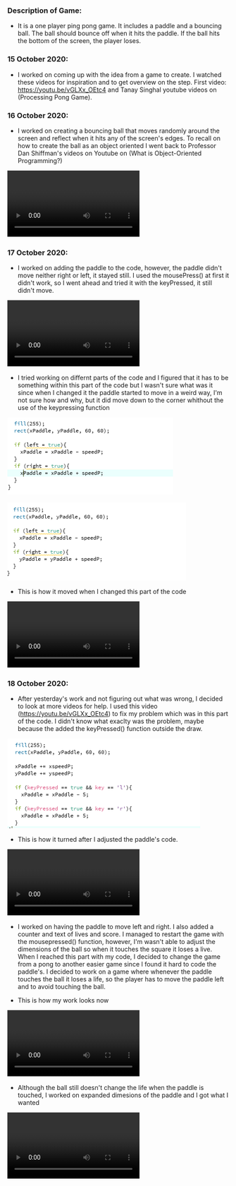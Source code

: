 ### Description of Game:

- It is a one player ping pong game. It includes a paddle and a bouncing ball. The ball should bounce off when it hits the paddle. If the ball hits the bottom of the screen, the player loses.

### 15 October 2020:

- I worked on coming up with the idea from a game to create. I watched these videos for inspiration and to get overview on the step. First video: https://youtu.be/vGLXx_OEtc4 and Tanay Singhal youtube videos on (Processing Pong Game).

### 16 October 2020: 

- I worked on creating a bouncing ball that moves randomly around the screen and reflect when it hits any of the screen's edges. To recall on how to create the ball as an object oriented I went back to Professor Dan Shiffman's videos on Youtube on (What is Object-Oriented Programming?)

![](Bouncing.mov)

### 17 October 2020:

- I worked on adding the paddle to the code, however, the paddle didn't move neither right or left, it stayed still. I used the mousePress() at first it didn't work, so I went ahead and tried it with the keyPressed, it still didn't move. 

![](Paddle.mov)

- I tried working on differnt parts of the code and I figured that it has to be something within this part of the code but I wasn't sure what was it since when I changed it the paddle started to move in a weird way, I'm not sure how and why, but it did move down to the corner whithout the use of the keypressing function

![](code1.png)

![](code2.png)

- This is how it moved when I changed this part of the code

![](moving_paddle.mov)

### 18 October 2020:

- After yesterday's work and not figuring out what was wrong, I decided to look at more videos for help. I used this video (https://youtu.be/vGLXx_OEtc4) to fix my problem which was in this part of the code. I didn't know what exaclty was the problem, maybe because the added the keyPressed() function outside the draw.

![](code3.png)

- This is how it turned after I adjusted the paddle's code.

![](moving_paddle1.mov)

- I worked on having the paddle to move left and right. I also added a counter and text of lives and score. I managed to restart the game with the mousepressed() function, however, I'm wasn't able to adjust the dimensions of the ball so when it touches the square it loses a live. When I reached this part with my code, I decided to change the game from a pong to another easier game since I found it hard to code the paddle's. I decided to work on a game where whenever the paddle touches the ball it loses a life, so the player has to move the paddle left and to avoid touching the ball.

- This is how my work looks now

![](score.mov)

- Although the ball still doesn't change the life when the paddle is touched, I worked on expanded dimesions of the paddle and I got what I wanted

![](update.mov)
